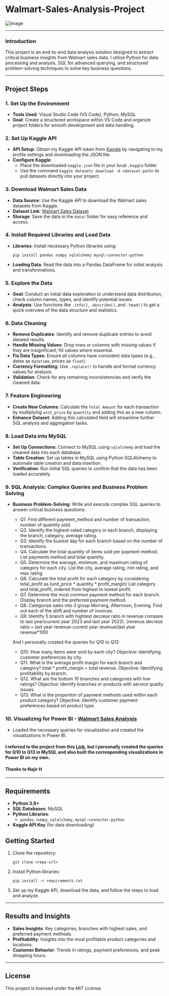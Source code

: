 # Walmart-Sales-Analysis-Project

![Image](https://github.com/user-attachments/assets/5dfc4efe-23da-4b70-ab3e-5b1f66887fdb)

---

### Introduction

This project is an end-to-end data analysis solution designed to extract critical business insights from Walmart sales data. I utilize Python for data processing and analysis, SQL for advanced querying, and structured problem-solving techniques to solve key business questions.

---

## Project Steps

### 1. Set Up the Environment
   - **Tools Used**: Visual Studio Code (VS Code), Python, MySQL
   - **Goal**: Create a structured workspace within VS Code and organize project folders for smooth development and data handling.

### 2. Set Up Kaggle API
   - **API Setup**: Obtain my Kaggle API token from [Kaggle](https://www.kaggle.com/) by navigating to my profile settings and downloading the JSON file.
   - **Configure Kaggle**: 
      - Place the downloaded `kaggle.json` file in your local `.kaggle` folder.
      - Use the command `kaggle datasets download -d <dataset-path>` to pull datasets directly into your project.

### 3. Download Walmart Sales Data
   - **Data Source**: Use the Kaggle API to download the Walmart sales datasets from Kaggle.
   - **Dataset Link**: [Walmart Sales Dataset](https://www.kaggle.com/najir0123/walmart-10k-sales-datasets)
   - **Storage**: Save the data in the `data/` folder for easy reference and access.

### 4. Install Required Libraries and Load Data
   - **Libraries**: Install necessary Python libraries using:
     ```
     pip install pandas numpy sqlalchemy mysql-connector-python
     ```
   - **Loading Data**: Read the data into a Pandas DataFrame for initial analysis and transformations.

### 5. Explore the Data
   - **Goal**: Conduct an initial data exploration to understand data distribution, check column names, types, and identify potential issues.
   - **Analysis**: Use functions like `.info()`, `.describe()`, and `.head()` to get a quick overview of the data structure and statistics.

### 6. Data Cleaning
   - **Remove Duplicates**: Identify and remove duplicate entries to avoid skewed results.
   - **Handle Missing Values**: Drop rows or columns with missing values if they are insignificant; fill values where essential.
   - **Fix Data Types**: Ensure all columns have consistent data types (e.g., dates as `datetime`, prices as `float`).
   - **Currency Formatting**: Use `.replace()` to handle and format currency values for analysis.
   - **Validation**: Check for any remaining inconsistencies and verify the cleaned data.

### 7. Feature Engineering
   - **Create New Columns**: Calculate the `Total Amount` for each transaction by multiplying `unit_price` by `quantity` and adding this as a new column.
   - **Enhance Dataset**: Adding this calculated field will streamline further SQL analysis and aggregation tasks.

### 8. Load Data into MySQL
   - **Set Up Connections**: Connect to MySQL using `sqlalchemy` and load the cleaned data into each database.
   - **Table Creation**: Set up tables in MySQL using Python SQLAlchemy to automate table creation and data insertion.
   - **Verification**: Run initial SQL queries to confirm that the data has been loaded accurately.

### 9. SQL Analysis: Complex Queries and Business Problem Solving
   - **Business Problem-Solving**: Write and execute complex SQL queries to answer critical business questions:
     - Q1. Find different payment_method and number of transaction, number of quantity sold.
     - Q2. Identify the highest-rated category in each branch, displaying the branch, category, average rating.
     - Q3. Identify the busiest day for each branch based on the number of transactions.
     - Q4. Calculate the total quantity of items sold per payment method. List payments method and total quantity.
     - Q5. Determine the average, minimum, and maximum rating of category for each city. List the city, average rating, min rating, and max rating.
     - Q6. Calculate the total profit for each category by considering total_profit as (unit_price * quantity * profit_margin) List category and total_profit, ordered from highest to lowest profit.
     - Q7. Determine the most common payment method for each branch. Display branch and the preferred payment method. 
     - Q8. Categorize sales into 3 group Morning, Afternoon, Evening. Find out each of the shift and number of invoices.
     - Q9. Identify 5 branch with hightest decrese ratio in revenue compare to last year(current year 2023 and last year 2022). (revenue decrese ratio = last year revenue-current year revenue/last year revenue*100)


     And I personally created the queries for Q10 to Q13
     - Q10. How many items were sold by each city? Objective: Identifying customer preferences by city.
     - Q11. What is the average profit margin for each branch and category? total * profit_margin = total revenue. Objective: Identifying profitability by branch.
     - Q12. What are the bottom 10 branches and categories with low ratings? Objective: Identify branches or products with service quality issues.
     - Q13. What is the proportion of payment methods used within each product category? Objective: Identify customer payment preferences based on product type.

  ### 10. Visualizing for Power BI - [Walmart Sales Analysis](https://github.com/osm4307/walmart-sales-analysis-project/blob/main/walmart_sales_analysis.png)
   - Loaded the necessary queries for visualization and created the visualizations in Power BI.


#### I referred to the project from this [Link](https://github.com/najirh/Walmart_SQL_Python/blob/main/README.md), but I personally created the queries for Q10 to Q13 in MySQL and also built the corresponding visualizations in Power BI on my own.
#### Thanks to Najir H
---

## Requirements

- **Python 3.8+**
- **SQL Databases**: MySQL
- **Python Libraries**:
  - `pandas`, `numpy`, `sqlalchemy`, `mysql-connector-python`
- **Kaggle API Key** (for data downloading)

## Getting Started

1. Clone the repository:
   ```
   git clone <repo-url>
   ```
2. Install Python libraries:
   ```
   pip install -r requirements.txt
   ```
3. Set up my Kaggle API, download the data, and follow the steps to load and analyze.

---

## Results and Insights

- **Sales Insights**: Key categories, branches with highest sales, and preferred payment methods.
- **Profitability**: Insights into the most profitable product categories and locations.
- **Customer Behavior**: Trends in ratings, payment preferences, and peak shopping hours.

---

## License

This project is licensed under the MIT License. 
